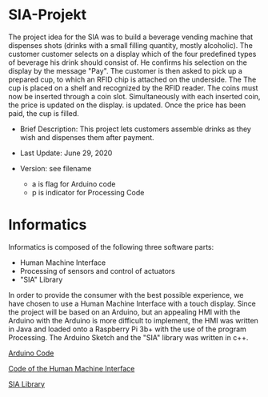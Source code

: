 # SIA-Projekt
The project idea for the SIA was to build a beverage vending machine that dispenses shots (drinks with a small filling quantity, mostly alcoholic). The customer 
customer selects on a display which of the four predefined types of beverage 
his drink should consist of. He confirms his selection on the display by 
the message "Pay". The customer is then asked to pick up a prepared 
cup, to which an RFID chip is attached on the underside. The 
The cup is placed on a shelf and recognized by the RFID reader. The 
coins must now be inserted through a coin slot. 
Simultaneously with each inserted coin, the price is updated on the display. 
is updated. Once the price has been paid, the cup is filled.  


 * Brief Description:
 This project lets customers assemble drinks as they wish and dispenses them after payment.

 * Last Update: June 29, 2020
 * Version: see filename
    * a is flag for Arduino code
    * p is indicator for Processing Code
    
# Informatics
Informatics is composed of the following three software parts: 
* Human Machine Interface 
* Processing of sensors and control of actuators 
* "SIA" Library 

In order to provide the consumer with the best possible experience, we have chosen to use  a Human Machine Interface with a touch display. Since the project will be based on an Arduino, but an appealing HMI with the Arduino with the Arduino is more difficult to implement, the HMI was written in Java and loaded onto a Raspberry Pi 3b+ with the use of the program Processing. The Arduino Sketch and the "SIA" library was written in c++. 

[Arduino Code](https://github.com/storxel/SIA-Projekt/blob/main/SIA.Beta.2.3.a.ino)

[Code of the Human Machine Interface](https://github.com/storxel/SIA-Projekt/tree/main/SIA.Beta.2.3.p)

[SIA Library](https://github.com/storxel/SIA-Library)
